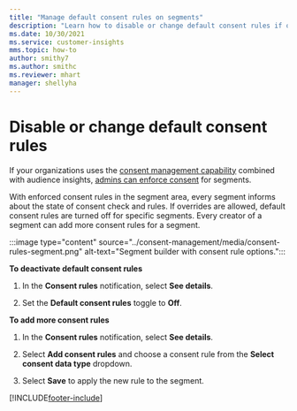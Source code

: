 ```yaml
---
title: "Manage default consent rules on segments"
description: "Learn how to disable or change default consent rules if overrides are enabled."
ms.date: 10/30/2021
ms.service: customer-insights
mms.topic: how-to
author: smithy7
ms.author: smithc
ms.reviewer: mhart
manager: shellyha
---
```


# Disable or change default consent rules

If your organizations uses the [consent management capability](../consent-management/overview.md) combined with audience insights, [admins can enforce consent](activate-consent.md) for segments. 

With enforced consent rules in the segment area, every segment informs about the state of consent check and rules. If overrides are allowed, default consent rules are turned off for specific segments. Every creator of a segment can add more consent rules for a segment. 

:::image type="content" source="../consent-management/media/consent-rules-segment.png" alt-text="Segment builder with consent rule options.":::

**To deactivate default consent rules**

1. In the **Consent rules** notification, select **See details**. 

1. Set the **Default consent rules** toggle to **Off**.

**To add more consent rules**

1. In the **Consent rules** notification, select **See details**. 

1. Select **Add consent rules** and choose a consent rule from the **Select consent data type** dropdown.

1. Select **Save** to apply the new rule to the segment.

[!INCLUDE[footer-include](../includes/footer-banner.md)] 
